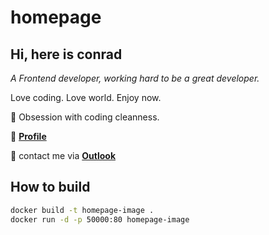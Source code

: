 # homepage

## Hi, here is conrad

_A Frontend developer, working hard to be a great developer._

Love coding. Love world. Enjoy now.

:art: Obsession with coding cleanness.

:house_with_garden: [**Profile**](http://www.conradzc.com/)

:email: contact me via [**Outlook**](mailto:heisenberg0519@outlook.com)

## How to build

```bash
docker build -t homepage-image .
docker run -d -p 50000:80 homepage-image
```
